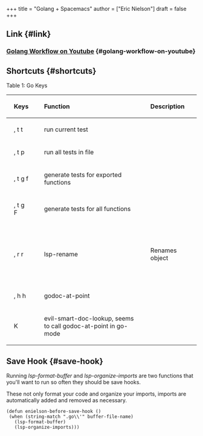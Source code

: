 +++
title = "Golang + Spacemacs"
author = ["Eric Nielson"]
draft = false
+++

<style>
.my-table th,
.my-table td {
    padding: 20px;
    text-align: left;
}
</style>


## Link {#link}


### [Golang Workflow on Youtube](https://www.youtube.com/watch?v=lvhIf3ynxgQ) {#golang-workflow-on-youtube}


## Shortcuts {#shortcuts}

<div class="ox-hugo-table my-table">
<div class="table-caption">
  <span class="table-number">Table 1:</span>
  Go Keys
</div>

| Keys    | Function                                                       | Description    |
|---------|----------------------------------------------------------------|----------------|
| , t t   | run current test                                               |                |
| , t p   | run all tests in file                                          |                |
| , t g f | generate tests for exported functions                          |                |
| , t g F | generate tests for all functions                               |                |
|         |                                                                |                |
| , r r   | lsp-rename                                                     | Renames object |
|         |                                                                |                |
| , h h   | godoc-at-point                                                 |                |
| K       | evil-smart-doc-lookup, seems to call godoc-at-point in go-mode |                |

</div>


## Save Hook {#save-hook}

Running _lsp-format-buffer_ and _lsp-organize-imports_ are two functions that you'll want to run so often they should be save hooks.

These not only format your code and organize your imports, imports are automatically added and removed as necessary.

<a id="code-snippet--format and organize save hook"></a>
```elisp
(defun enielson-before-save-hook ()
 (when (string-match ".go\\'" buffer-file-name)
   (lsp-format-buffer)
   (lsp-organize-imports)))
```
